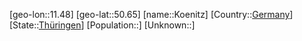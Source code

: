 ﻿---
location: [50.65,11.48]
type: City
tags:
- geo/City


SpocWebEntityId: 31757
isDeleted: false
confidential: public

---
[geo-lon::11.48]
[geo-lat::50.65]
[name::Koenitz]
[Country::[Germany](geo/Continent/Europe/Germany.md)]
[State::[Thüringen](geo/Continent/Europe/Germany/Th%C3%BCringen.md)]
[Population::]
[Unknown::]

